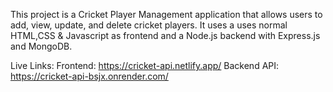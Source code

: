 This project is a Cricket Player Management application that allows users to add, view, update, and delete cricket players. It uses a uses normal HTML,CSS & Javascript as frontend and a Node.js backend with Express.js and MongoDB.

Live Links:
Frontend: https://cricket-api.netlify.app/
Backend API: https://cricket-api-bsjx.onrender.com/
